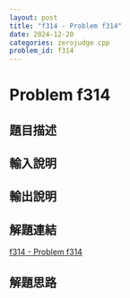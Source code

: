 ```yaml
---
layout: post
title: "f314 - Problem f314"
date: 2024-12-20
categories: zerojudge cpp
problem_id: f314
---
```


# Problem f314

## 題目描述



## 輸入說明



## 輸出說明



## 解題連結

[f314 - Problem f314](https://zerojudge.tw/ShowProblem?problemid=f314)

## 解題思路

